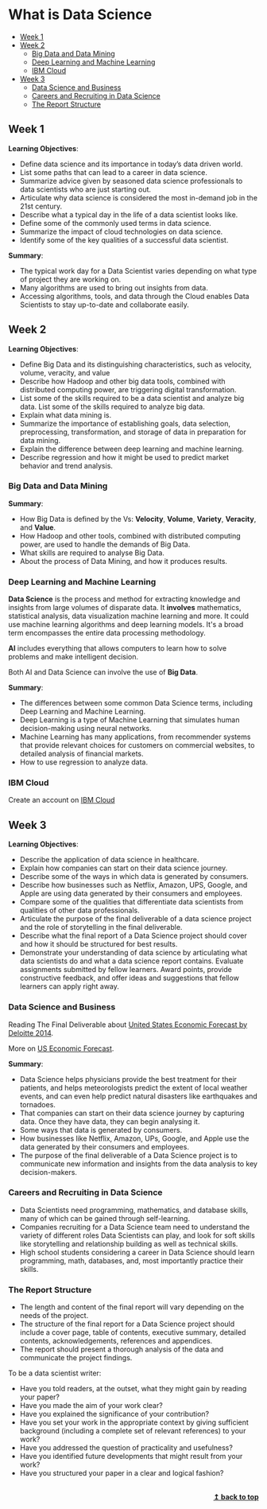 # What is Data Science <!-- omit in toc -->

- [Week 1](#week-1)
- [Week 2](#week-2)
  - [Big Data and Data Mining](#big-data-and-data-mining)
  - [Deep Learning and Machine Learning](#deep-learning-and-machine-learning)
  - [IBM Cloud](#ibm-cloud)
- [Week 3](#week-3)
  - [Data Science and Business](#data-science-and-business)
  - [Careers and Recruiting in Data Science](#careers-and-recruiting-in-data-science)
  - [The Report Structure](#the-report-structure)

## Week 1

**Learning Objectives**:
- Define data science and its importance in today’s data driven world.
- List some paths that can lead to a career in data science.
- Summarize advice given by seasoned data science professionals to data scientists who are just starting out.
- Articulate why data science is considered the most in-demand job in the 21st century.
- Describe what a typical day in the life of a data scientist looks like.
- Define some of the commonly used terms in data science.
- Summarize the impact of cloud technologies on data science.
- Identify some of the key qualities of a successful data scientist.

**Summary**:
- The typical work day for a Data Scientist varies depending on what type of project they are working on.
- Many algorithms are used to bring out insights from data.
- Accessing algorithms, tools, and data through the Cloud enables Data Scientists to stay up-to-date and collaborate easily.


## Week 2

**Learning Objectives**:
- Define Big Data and its distinguishing characteristics, such as velocity, volume, veracity, and value
- Describe how Hadoop and other big data tools, combined with distributed computing power, are triggering digital transformation.
- List some of the skills required to be a data scientist and analyze big data. List some of the skills required to analyze big data.
- Explain what data mining is.
- Summarize the importance of establishing goals, data selection, preprocessing, transformation, and storage of data in preparation for data mining.
- Explain the difference between deep learning and machine learning.
- Describe regression and how it might be used to predict market behavior and trend analysis.

### Big Data and Data Mining

**Summary**:
- How Big Data is defined by the Vs: **Velocity**, **Volume**, **Variety**, **Veracity**, and **Value**.
- How Hadoop and other tools, combined with distributed computing power,  are used to handle the demands of Big Data.
- What skills are required to analyse Big Data.
- About the process of Data Mining, and how it produces results.


### Deep Learning and Machine Learning

**Data Science** is the process and method for extracting knowledge and insights from large volumes of disparate data. It **involves** mathematics, statistical analysis, data visualization machine learning and more. It could use machine learning algorithms and deep learning models. It's a broad term encompasses the entire data processing methodology.

**AI** includes everything that allows computers to learn how to solve problems and make intelligent decision. 

Both AI and Data Science can involve the use of **Big Data**.


**Summary**:
- The differences between some common Data Science terms, including Deep Learning and Machine Learning.
- Deep Learning is a type of Machine Learning that simulates human decision-making using neural networks.
- Machine Learning has many applications, from recommender systems that provide relevant choices for customers on commercial websites, to detailed analysis of financial markets.
- How to use regression to analyze data.

### IBM Cloud

Create an account on [IBM Cloud](https://cloud.ibm.com/login)

## Week 3

**Learning Objectives**:
- Describe the application of data science in healthcare.
- Explain how companies can start on their data science journey.
- Describe some of the ways in which data is generated by consumers.
- Describe how businesses such as Netflix, Amazon, UPS, Google, and Apple are using data generated by their consumers and employees.
- Compare some of the qualities that differentiate data scientists from qualities of other data professionals.
- Articulate the purpose of the final deliverable of a data science project and the role of storytelling in the final deliverable.
- Describe what the final report of a Data Science project should cover and how it should be structured for best results.
- Demonstrate your understanding of data science by articulating what data scientists do and what a data science report contains. Evaluate assignments submitted by fellow learners. Award points, provide constructive feedback, and offer ideas and suggestions that fellow learners can apply right away.

### Data Science and Business

Reading The Final Deliverable about [United States Economic Forecast by Deloitte 2014](https://www2.deloitte.com/content/dam/insights/us/articles/2015-q4/DUP1511_USEF_121815.pdf).

More on [US Economic Forecast](https://www2.deloitte.com/us/en/insights/economy/us-economic-forecast.html).

**Summary**:
- Data Science helps physicians provide the best treatment for their patients, and helps meteorologists predict the extent of local weather events, and can even help predict natural disasters like earthquakes and tornadoes.
- That companies can start on their data science journey by capturing data. Once they have data, they can begin analysing it.
- Some ways that data is generated by consumers. 
- How businesses like Netflix, Amazon, UPs, Google, and Apple use the data generated by their consumers and employees.
- The purpose of the final deliverable of a Data Science project is to communicate new information and insights from the data analysis to key decision-makers.

### Careers and Recruiting in Data Science

- Data Scientists need programming, mathematics, and database skills, many of which can be gained through self-learning.
- Companies recruiting for a Data Science team need to understand the variety of different roles Data Scientists can play, and look for soft skills like storytelling and relationship building as well as technical skills.
- High school students considering a career in Data Science should learn programming, math, databases, and, most importantly practice their skills.

### The Report Structure

- The length and content of the final report will vary depending on the needs of the project.
- The structure of the final report for a Data Science project should include a cover page, table of contents, executive summary, detailed contents, acknowledgements, references and appendices.
- The report should present a thorough analysis of the data and communicate the project findings.

To be a data scientist writer:

- Have you told readers, at the outset, what they might gain by reading your paper?
- Have you made the aim of your work clear?
- Have you explained the significance of your contribution?
- Have you set your work in the appropriate context by giving sufficient background (including a complete set of relevant references) to your work?
- Have you addressed the question of practicality and usefulness?
- Have you identified future developments that might result from your work?
- Have you structured your paper in a clear and logical fashion?



<br/>
<div align="right">
    <b><a href="#top">↥ back to top</a></b>
</div>
<br/>
